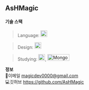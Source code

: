 ## AsHMagic
#### 기술 스택
> Language:  <a href="https://www.python.org/" title="Python"><img src="https://github.com/get-icon/geticon/raw/master/icons/python.svg" alt="Python" width="21px" height="21px"></a>

> Design: <a href="https://www.figma.com/" title="Figma"><img src="https://upload.wikimedia.org/wikipedia/commons/3/33/Figma-logo.svg" alt="Figma" width="21px" height="21px"></a>

> Studying: <a href="https://www.java.com/" title="Java"><img src="https://github.com/get-icon/geticon/raw/master/icons/java.svg" alt="Java" width="21px" height="21px"></a>, <a href="https://www.mongodb.com/" title="MongoDB"><img src="https://upload.wikimedia.org/wikipedia/commons/thumb/9/93/MongoDB_Logo.svg/120px-MongoDB_Logo.svg.png" alt="MongoDB" width="70px" height="21px"></a> 

**정보**
<br/>
📩이메일 magicdev0000@gmail.com
<br/>
💻깃허브 https://github.com/AsHMagic

